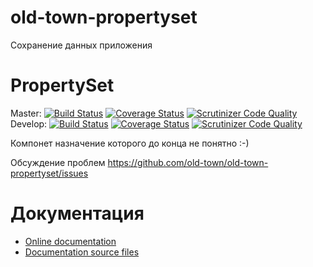 # old-town-propertyset

Сохранение данных приложения

# PropertySet

Master:
[![Build Status](https://secure.travis-ci.org/old-town/old-town-propertyset.svg?branch=master)](https://secure.travis-ci.org/old-town/old-town-propertyset)
[![Coverage Status](https://coveralls.io/repos/old-town/old-town-propertyset/badge.svg?branch=master)](https://coveralls.io/r/old-town/old-town-propertyset?branch=master)
[![Scrutinizer Code Quality](https://scrutinizer-ci.com/g/old-town/old-town-propertyset/badges/quality-score.png?b=master)](https://scrutinizer-ci.com/g/old-town/old-town-propertyset/?branch=master)
Develop:
[![Build Status](https://secure.travis-ci.org/old-town/old-town-propertyset.svg?branch=dev)](https://secure.travis-ci.org/old-town/old-town-propertyset)
[![Coverage Status](https://coveralls.io/repos/old-town/old-town-propertyset/badge.svg?branch=dev)](https://coveralls.io/r/old-town/old-town-propertyset?branch=dev)
[![Scrutinizer Code Quality](https://scrutinizer-ci.com/g/old-town/old-town-propertyset/badges/quality-score.png?b=dev)](https://scrutinizer-ci.com/g/old-town/old-town-propertyset/?branch=dev)

Компонет назначение которого до конца не понятно :-)

Обсуждение проблем https://github.com/old-town/old-town-propertyset/issues

# Документация
- [Online documentation](http://old-town-propertyset.readthedocs.org/ru/dev/)
- [Documentation source files](doc/book/ru/)
